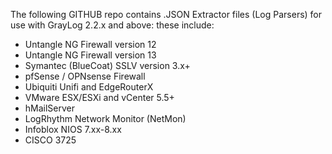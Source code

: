 The following GITHUB repo contains .JSON Extractor files (Log Parsers) for use with GrayLog 2.2.x and above:
these include:

- Untangle NG Firewall version 12
- Untangle NG Firewall version 13
- Symantec (BlueCoat) SSLV version 3.x+
- pfSense / OPNsense Firewall
- Ubiquiti Unifi and EdgeRouterX
- VMware ESX/ESXi and vCenter 5.5+
- hMailServer
- LogRhythm Network Monitor (NetMon)
- Infoblox NIOS 7.xx-8.xx
- CISCO 3725
